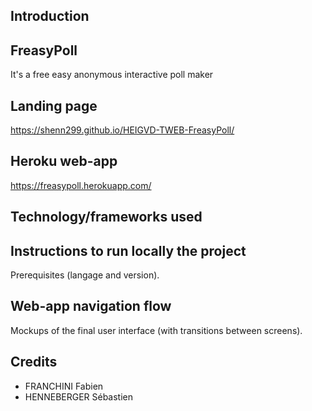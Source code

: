 ## Introduction

## FreasyPoll
It's a free easy anonymous interactive poll maker

## Landing page
https://shenn299.github.io/HEIGVD-TWEB-FreasyPoll/

## Heroku web-app
https://freasypoll.herokuapp.com/

## Technology/frameworks used

## Instructions to run locally the project
Prerequisites (langage and version).

## Web-app navigation flow
Mockups of the final user interface (with transitions between screens).

## Credits
* FRANCHINI Fabien
* HENNEBERGER Sébastien
